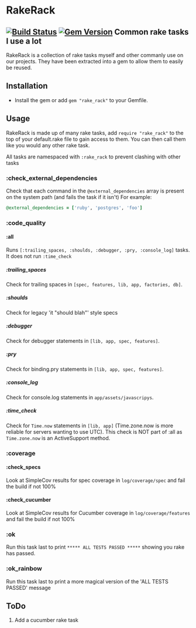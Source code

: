 RakeRack
========
[![Build Status](https://travis-ci.org/RichardVickerstaff/rake_rack.svg?branch=master)](https://travis-ci.org/RichardVickerstaff/rake_rack)
[![Gem Version](https://badge.fury.io/rb/rake_rack.svg)](http://badge.fury.io/rb/rake_rack)
Common rake tasks I use a lot
-----------------------------------------

RakeRack is a collection of rake tasks myself and other commanly use on our projects.
They have been extracted into a gem to allow them to easily be reused.

Installation
------------
* Install the gem or add `gem "rake_rack"` to your Gemfile.

Usage
-----
RakeRack is made up of many rake tasks, add `require "rake_rack"` to the top of your default.rake file to gain access to them.
You can then call them like you would any other rake task.

All tasks are namespaced with `:rake_rack` to prevent clashing with other tasks

### :check_external_dependencies
Check that each command in the `@external_dependencies` array is present on the system path (and fails the task if it isn't)
For example:
```ruby
@external_dependencies = ['ruby', 'postgres', 'foo']
```

### :code_quality
#### :all
Runs `[:trailing_spaces, :shoulds, :debugger, :pry, :console_log]` tasks. It does not run `:time_check`
##### :trailing_spaces
Check for trailing spaces in `[spec, features, lib, app, factories, db]`.
##### :shoulds
Check for legacy 'it "should blah"' style specs
##### :debugger
Check for debugger statements in `[lib, app, spec, features]`.
##### :pry
Check for binding.pry statements in `[lib, app, spec, features]`.
##### :console_log
Check for console.log statements in `app/assets/javascripys`.
##### :time_check
Check for `Time.now` statements in `[lib, app]` (Time.zone.now is more reliable for servers wanting to use UTC).
This check is NOT part of :all as `Time.zone.now` is an ActiveSupport method.

### :coverage
#### :check_specs
Look at SimpleCov results for spec coverage in `log/coverage/spec` and fail the build if not 100%
#### :check_cucumber
Look at SimpleCov results for Cucumber coverage in `log/coverage/features` and fail the build if not 100%

### :ok
Run this task last to print `***** ALL TESTS PASSED *****` showing you rake has passed.

### :ok_rainbow
Run this task last to print a more magical version of the 'ALL TESTS PASSED' message


ToDo
----
1. Add a cucumber rake task
